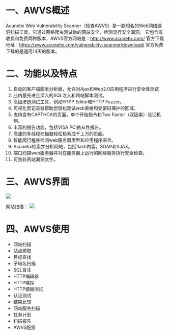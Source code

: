 
# 一、AWVS概述
Acunetix Web Vulnerability Scanner（检查AWVS）是一款知名的Web网络漏洞扫描工具，它通过网络爬虫测试你的网站安全，检测流行安全漏洞。
它包含有收费和免费两种版本，AWVS官方网站是：http://www.acunetix.com/
官方下载地址：https://www.acunetix.com/vulnerability-scanner/download/
官方免费下载的是适用14天的版本。

# 二、功能以及特点
 1. 自动的客户端脚本分析器，允许对Ajax和Web2.0应用程序进行安全性测试
 2. 业内最先进且深入的SQL注入和跨站脚本测试。
 3. 高级渗透测试工具，例如HTPP Editor和HTTP Fuzzer。
 4. 可视化宏记录器帮助您轻松测试web表格和受密码保护的区域。
 5. 支持含有CAPTHCA的页面，单个开始指令和Two Factor（双因素）验证机制。
 6. 丰富的报告功能，包括VISA PCI依从性报告。
 7. 高速的多线程扫描器轻松检索成千上万的页面。
 8. 智能爬行程序检测web服务器类型和应用程序语言。
 9. Acunetix检索并分析网站，包括flash内容，SOAP和AJAX。
 10. 端口扫描web服务器并对在服务器上运行的网络服务执行安全检查。
 11. 可到处网站漏洞文件。

# 三、AWVS界面
![](https://www.showdoc.cc/server/api/common/visitfile/sign/038c07fa08f61bdf2fed308b6e109982?showdoc=.jpg)

网站扫描：
![](https://www.showdoc.cc/server/api/common/visitfile/sign/855a4476a688fd06ddca47958e771db9?showdoc=.jpg)

# 四、AWVS使用
 - 网站扫描
 - 站点爬取
 - 目标查找
 - 子域名扫描
 - SQL盲注
 - HTTP编辑器
 - HTTP嗅探
 - HTTP模糊测试
 - 认证测试
 - 结果比较
 - 网站服务扫描
 - 任务计划
 - 扫描报告
 - AWVS配置